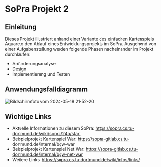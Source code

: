 # SoPra Projekt 2
## Einleitung
Dieses Projekt illustriert anhand einer Variante des einfachen
Kartenspiels Aquareto den Ablauf
eines Entwicklungsprojekts im SoPra.
Ausgehend von einer Aufgabenstellung werden
folgende Phasen nacheinander im Projekt durchlaufen:

* Anforderungsanalyse
* Design
* Implementierung und Testen


## Anwendungsfalldiagramm
![Bildschirmfoto vom 2024-05-18 21-52-20](https://github.com/lemael/AquaretoSpiel/assets/31794366/ec52529c-9119-494c-a40d-31f68637f617)

## Wichtige Links

* Aktuelle Informationen zu diesem SoPra: https://sopra.cs.tu-dortmund.de/wiki/sopra/24a/start
* Beispielprojekt Kartenspiel War: https://sopra-gitlab.cs.tu-dortmund.de/internal/bgw-war
* Beispielprojekt Kartenspiel Net War: https://sopra-gitlab.cs.tu-dortmund.de/internal/bgw-net-war
* Weitere Links: https://sopra.cs.tu-dortmund.de/wiki/infos/links/

